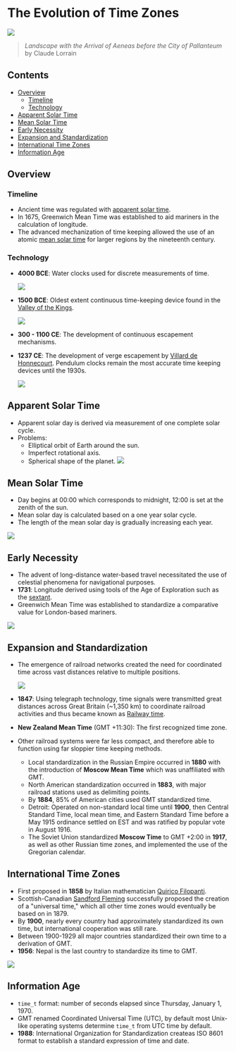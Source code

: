 # The Evolution of Time Zones

![](./images/tz.png)

> *Landscape with the Arrival of Aeneas before the City of Pallanteum* by Claude Lorrain

## Contents

* [Overview](#overview)
  * [Timeline](#timeline)
  * [Technology](#technology)
* [Apparent Solar Time](#apparent-solar-time)
* [Mean Solar Time](#mean-solar-time)
* [Early Necessity](#early-necessity)
* [Expansion and Standardization](#expansion-and-standardization)
* [International Time Zones](#international-time-zones)
* [Information Age](#information-age)

## Overview

### Timeline

* Ancient time was regulated with [apparent solar time](https://en.wikipedia.org/wiki/Solar_time#Apparent_solar_time).
* In 1675, Greenwich Mean Time was established to aid mariners in the calculation of longitude.
* The advanced mechanization of time keeping allowed the use of an atomic [mean solar time](https://en.wikipedia.org/wiki/Solar_time#Mean_solar_time) for larger regions by the nineteenth century.

### Technology

* **4000 BCE**: Water clocks used for discrete measurements of time.

  ![](./images/tz-6.png)
* **1500 BCE**: Oldest extent continuous time-keeping device found in the [Valley of the Kings](https://en.wikipedia.org/wiki/Valley_of_the_Kings).

  ![](./images/tz-4.png)
* **300 - 1100 CE**: The development of continuous escapement mechanisms.
* **1237 CE**: The development of verge escapement by [Villard de Honnecourt](https://en.wikipedia.org/wiki/Villard_de_Honnecourt). Pendulum clocks remain the most accurate time keeping devices until the 1930s.

  ![](./images/tz-9.png)

## Apparent Solar Time

* Apparent solar day is derived via measurement of one complete solar cycle.
* Problems:
  * Elliptical orbit of Earth around the sun.
  * Imperfect rotational axis.
  * Spherical shape of the planet.
  ![](./images/tz-10.png)

## Mean Solar Time

* Day begins at 00:00 which corresponds to midnight, 12:00 is set at the zenith of the sun.
* Mean solar day is calculated based on a one year solar cycle.
* The length of the mean solar day is gradually increasing each year.

![](./images/tz-13.gif)

## Early Necessity

* The advent of long-distance water-based travel necessitated the use of celestial phenomena for navigational purposes.
* **1731**: Longitude derived using tools of the Age of Exploration such as the [sextant](https://en.wikipedia.org/wiki/Sextant).
* Greenwich Mean Time was established to standardize a comparative value for London-based mariners.

![](./images/tz-15.png)

## Expansion and Standardization

* The emergence of railroad networks created the need for coordinated time across vast distances relative to multiple positions.

  ![](./images/tz-17.png)

* **1847**: Using telegraph technology, time signals were transmitted great distances across Great Britain (~1,350 km) to coordinate railroad activities and thus became known as [Railway time](https://en.wikipedia.org/wiki/Time_zone#Railway_time).
* **New Zealand Mean Time** (GMT +11:30): The first recognized time zone.
* Other railroad systems were far less compact, and therefore able to function using far sloppier time keeping methods.
  * Local standardization in the Russian Empire occurred in **1880** with the introduction of **Moscow Mean Time** which was unaffiliated with GMT.
  * North American standardization occurred in **1883**, with major railroad stations used as delimiting points.
  * By **1884**, 85% of American cities used GMT standardized time.
  * Detroit: Operated on non-standard local time until **1900**, then Central Standard Time, local mean time, and Eastern Standard Time before a May 1915 ordinance settled on EST and was ratified by popular vote in August 1916.
  * The Soviet Union standardized **Moscow Time** to GMT +2:00 in **1917**, as well as other Russian time zones, and implemented the use of the Gregorian calendar.

## International Time Zones

* First proposed in **1858** by Italian mathematician [Quirico Filopanti](https://en.wikipedia.org/wiki/Quirico_Filopanti).
* Scottish-Canadian [Sandford Fleming](https://en.wikipedia.org/wiki/Sandford_Fleming) successfully proposed the creation of a "universal time," which all other time zones would eventually be based on in 1879.
* By **1900**, nearly every country had approximately standardized its own time, but international cooperation was still rare.
* Between 1900-1929 all major countries standardized their own time to a derivation of GMT.
* **1956**: Nepal is the last country to standardize its time to GMT.

![](./images/tz-16.png)

## Information Age

* `time_t` format: number of seconds elapsed since Thursday, January 1, 1970.
* GMT renamed Coordinated Universal Time (UTC), by default most Unix-like operating systems determine `time_t` from UTC time by default.
* **1988**: International Organization for Standardization createas ISO 8601 format to establish a standard expression of time and date.